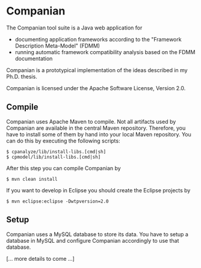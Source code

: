 <!--
  Licensed to the Apache Software Foundation (ASF) under one or more
  contributor license agreements.  See the NOTICE file distributed with
  this work for additional information regarding copyright ownership.
  The ASF licenses this file to You under the Apache License, Version 2.0
  (the "License"); you may not use this file except in compliance with
  the License.  You may obtain a copy of the License at

      http://www.apache.org/licenses/LICENSE-2.0

  Unless required by applicable law or agreed to in writing, software
  distributed under the License is distributed on an "AS IS" BASIS,
  WITHOUT WARRANTIES OR CONDITIONS OF ANY KIND, either express or implied.
  See the License for the specific language governing permissions and
  limitations under the License.
-->
Companian
=========

The Companian tool suite is a Java web application for

* documenting application frameworks according to the "Framework Description Meta-Model" (FDMM)
* running automatic framework compatibility analysis based on the FDMM documentation

Companian is a prototypical implementation of the ideas described in my Ph.D. thesis.

Companian is licensed under the Apache Software License, Version 2.0.

Compile
-------

Companian uses Apache Maven to compile. Not all artifacts used by Companian are available in the
central Maven repository. Therefore, you have to install some of them by hand into your local
Maven repository. You can do this by executing the following scripts:

    $ cpanalyze/lib/install-libs.[cmd|sh]
    $ cpmodel/lib/install-libs.[cmd|sh]

After this step you can compile Companian by

    $ mvn clean install

If you want to develop in Eclipse you should create the Eclipse projects by

    $ mvn eclipse:eclipse -Dwtpversion=2.0

Setup
-----

Companian uses a MySQL database to store its data. You have to setup a database in MySQL and
configure Companian accordingly to use that database.

[... more details to come ...]